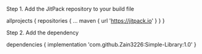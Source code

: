 Step 1. Add the JitPack repository to your build file

 allprojects {
		repositories {
			...
			maven { url 'https://jitpack.io' }
		}
	 }
  
  
 Step 2. Add the dependency
 
 dependencies {
	        implementation 'com.github.Zain3226:Simple-Library:1.0'
	}
  
  

